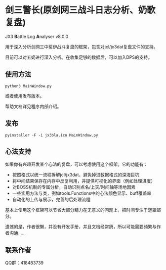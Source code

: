 # 剑三警长(原剑网三战斗日志分析、奶歌复盘)

JX3 **B**attle **L**og **A**nalyser v8.0.0

用于深入分析剑网三中茗伊战斗复盘的框架，包含对jcl/jx3dat复盘文件的支持。

目前可以对五奶进行深入分析。在收集足够的数据后，可以加入DPS的支持。

## 使用方法

`python3 MainWindow.py`

或者使用发布版本。

帮助文档详见程序内部介绍。

## 发布

`pyinstaller -F -i jx3bla.ico MainWindow.py`

## 心法支持

如果你有兴趣开发某个心法的复盘，可以考虑使用这个框架。它的功能有：

- 按照格式以统一流程拆解jcl/jx3dat，避免掉进数据格式的深海巨坑
- 将中间结果保存在内存中反复利用，并提供可视化的界面（例如处理进度）
- 对BOSS机制的专属分析，自动识别点名/上天/时间轴等场地因素
- 一些实用方法与类，例如tools.Functions中的心法颜色显示、buff覆盖率
- 自动化的上传与展示，完善的后处理流程

基本上使用这个框架可以节省大部分精力在无意义的问题上，把时间专注于逻辑部分。

遗憾的是，作者很懒，并没有开发手册，并且文档经常鸽，所以可能需要频繁与作者沟通……

## 联系作者

QQ群：418483739


